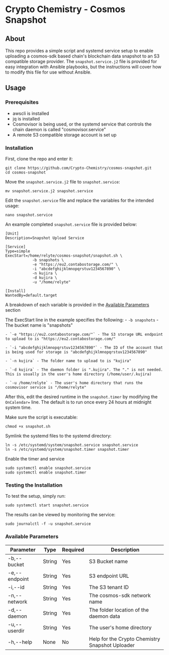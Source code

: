 # Crypto Chemistry - Cosmos Snapshot

## About

This repo provides a simple script and systemd service setup to enable uploading a cosmos-sdk based chain's blockchain data snapshot to an S3 compatible storage provider. The `snapshot.service.j2` file is provided for easy integration with Ansible playbooks, but the instructions will cover how to modify this file for use without Ansible.

## Usage

### Prerequisites 
 - awscli is installed
 - jq is installed
 - Cosmovisor is being used, or the systemd service that controls the chain daemon is called "cosmovisor.service"
 - A remote S3 compatible storage account is set up

### Installation

First, clone the repo and enter it:

```
git clone https://github.com/Crypto-Chemistry/cosmos-snapshot.git
cd cosmos-snapshot
```

Move the `snapshot.service.j2` file to `snapshot.service`:

`mv snapshot.service.j2 snapshot.service`

Edit the `snapshot.service` file and replace the variables for the intended usage:

`nano snapshot.service`

An example completed `snapshot.service` file is provided below:

```
[Unit]
Description=Snapshot Upload Service

[Service]
Type=simple
ExecStart=/home/relyte/cosmos-snapshot/snapshot.sh \
            -b snapshots \
            -e "https://eu2.contabostorage.com/" \
            -i "abcdefghijklmnopqrstuv1234567890" \
            -n kujira \
            -d kujira \
            -u "/home/relyte"

[Install]
WantedBy=default.target
```

A breakdown of each variable is provided in the [Available Parameters](#available-parameters) section

The ExecStart line in the example specifies the following:
    - `-b snapshots` - The bucket name is "snapshots"

    - `-e "https://eu2.contabostorage.com/"` - The S3 storage URL endpoint to upload to is "https://eu2.contabostorage.com/"

    - `-i "abcdefghijklmnopqrstuv1234567890"` - The ID of the account that is being used for storage is "abcdefghijklmnopqrstuv1234567890"

    - `-n kujira` - The folder name to upload to is "kujira"

    - `-d kujira` - The daemon folder is ".kujira". The "." is not needed. This is usually in the user's home directory (/home/user/.kujira)

    - `-u /home/relyte` - The user's home directory that runs the cosmovisor service is "/home/relyte"

After this, edit the desired runtime in the `snapshot.timer` by modifying the `OnCalendar=` line. The default is to run once every 24 hours at midnight system time.

Make sure the script is executable:

`chmod +x snapshot.sh`

Symlink the systemd files to the systemd directory:
```
ln -s /etc/systemd/system/snapshot.service snapshot.service
ln -s /etc/systemd/system/snapshot.timer snapshot.timer
```

Enable the timer and service
```
sudo systemctl enable snapshot.service
sudo systemctl enable snapshot.timer
```

### Testing the Installation

To test the setup, simply run:

`sudo systemctl start snapshot.service`

The results can be viewed by monitoring the service:

`sudo journalctl -f -u snapshot.service`

### Available Parameters

| Parameter     | Type   | Required | Description                                     |
|---------------|--------|----------|-------------------------------------------------|
| -b,--bucket   | String | Yes      | S3 Bucket name                                  |
| -e,--endpoint | String | Yes      | S3 endpoint URL                                 |
| -i,--id       | String | Yes      | The S3 tenant ID                                |
| -n,--network  | String | Yes      | The cosmos-sdk network name                     |
| -d,--daemon   | String | Yes      | The folder location of the daemon data          |
| -u,--userdir  | String | Yes      | The user's home directory                       |
| -h,--help     | None   | No       | Help for the Crypto Chemistry Snapshot Uploader |